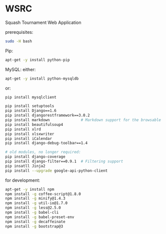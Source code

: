 WSRC
====

Squash Tournament Web Application

prerequisites:

```sh
sudo -H bash
```

Pip:

```sh
apt-get -y install python-pip
```

MySQL: either:

```sh
apt-get -y install python-mysqldb
```

or:

```sh
pip install mysqlclient
```

```sh
pip install setuptools
pip install Django==1.6
pip install djangorestframework==3.0.2
pip install markdown              # Markdown support for the browsable API.
pip install beautifulsoup4
pip install xlrd
pip install xlsxwriter
pip install iCalendar
pip install django-debug-toolbar==1.4

# old modules, no longer required:
pip install django-coverage 
pip install django-filter==0.9.1  # Filtering support
pip insatll Jinja2
pip install --upgrade google-api-python-client
```

for development:

```sh
apt-get -y install npm
npm install -g coffee-script@1.8.0
npm install -g minify@1.4.3
npm install -g util-io@1.7.0
npm install -g less@2.5.0
npm install -g babel-cli
npm install -g babel-preset-env
npm install -g decaffeinate
npm install -g bootstrap@3

```

